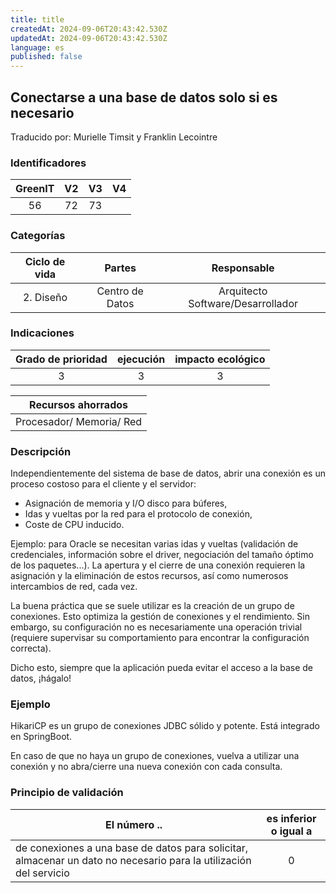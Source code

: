 ```yaml
---
title: title
createdAt: 2024-09-06T20:43:42.530Z
updatedAt: 2024-09-06T20:43:42.530Z
language: es
published: false
---
```

## Conectarse a una base de datos solo si es necesario
Traducido por: Murielle Timsit y Franklin Lecointre

### Identificadores

| GreenIT | V2  | V3 | V4  |
|:-------:|:----:|:----:|:----:|
|   56   | 72  | 73  | |

### Categorías

| Ciclo de vida | Partes | Responsable |
|:---------:|:----:|:----:|
| 2. Diseño | Centro de Datos | Arquitecto Software/Desarrollador |

### Indicaciones

| Grado de prioridad  | ejecución  | impacto ecológico   |
|:-------------------:|:-------------------------:|:---------------------:|
| 3 | 3 | 3 |

|Recursos ahorrados |
|:----------------------------------------------------------:|
| Procesador/ Memoria/ Red   |

### Descripción
Independientemente del sistema de base de datos, abrir una conexión es un proceso costoso para el cliente y el servidor:
*    Asignación de memoria y I/O disco para búferes,
*    Idas y vueltas por la red para el protocolo de conexión,
*    Coste de CPU inducido.

Ejemplo:  para Oracle se necesitan varias idas y vueltas (validación de credenciales, información sobre el driver, negociación del tamaño óptimo de los paquetes...).
La apertura y el cierre de una conexión requieren la asignación y la eliminación de estos recursos, así como numerosos intercambios de red, cada vez.

La buena práctica que se suele utilizar es la creación de un grupo de conexiones.
Esto optimiza la gestión de conexiones y el rendimiento. Sin embargo, su configuración no es necesariamente una operación trivial (requiere supervisar su comportamiento para encontrar la configuración correcta).

Dicho esto, siempre que la aplicación pueda evitar el acceso a la base de datos, ¡hágalo!

### Ejemplo

HikariCP es un grupo de conexiones JDBC sólido y potente. Está integrado en SpringBoot.

En caso de que no haya un grupo de conexiones, vuelva a utilizar una conexión y no abra/cierre una nueva conexión con cada consulta.

### Principio de validación

| El número ..   | es inferior o igual a   |  
|-------------------|:-------------------------:|
| de conexiones a una base de datos para solicitar, almacenar un dato no necesario para la utilización del servicio | 0  |


